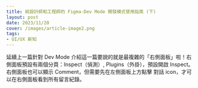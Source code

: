 ```yaml
---
title: 給設計師和工程師的 Figma-Dev Mode 開發模式使用指南 (下)
layout: post
date: 2023/11/20
cover: /images/article-image2.png
tags:
- UI/UX 新知
---
```

延續上一篇針對 Dev Mode 介紹這一篇要說的就是最複雜的「右側面板」啦！右側面板預設有兩個分頁：Inspect（偵測）, Plugins（外掛），預設開啟 Inspect。 右側面板也可以顯示 Comment，但需要先在左側面板上方點擊 對話 icon，才可以在右側面板看到所有留言紀錄。